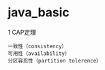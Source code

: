 # java_basic 

1   CAP定理

    一致性（consistency）
    可用性（availability）
    分区容忍性（partition tolerence）
  

    
    
    
    